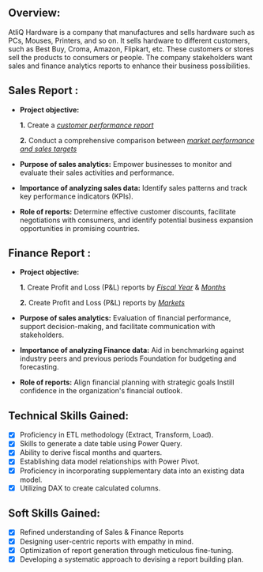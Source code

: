 ## Overview:

AtliQ Hardware is a company that manufactures and sells hardware such as PCs, Mouses, Printers, and so on. It sells hardware to different customers, such as Best Buy, Croma, Amazon, Flipkart, etc. These customers or stores sell the products to consumers or people. The company stakeholders want sales and finance analytics reports to enhance their business possibilities.

## Sales Report :


- **Project objective:** 

    **1.** Create a _[customer performance report](https://github.com/saleemhananbaji/AtliQ-Hardware-Reports/blob/main/Customers%20Performance%20Report.pdf)_ 

    **2.** Conduct a comprehensive comparison between _[market performance and sales targets](https://github.com/saleemhananbaji/Excel-Sales-Analytics/blob/main/Market%20Performance%20vs%20Target%20Report.pdf)_

- **Purpose of sales analytics:** Empower businesses to monitor and evaluate their sales activities and performance.

- **Importance of analyzing sales data:** Identify sales patterns and track key performance indicators (KPIs).

- **Role of reports:** Determine effective customer discounts, facilitate negotiations with consumers, and identify potential business expansion opportunities in promising countries.


## Finance Report :

- **Project objective:** 

    **1.** Create Profit and Loss (P&L) reports by _[Fiscal Year](https://github.com/saleemhananbaji/AtliQ-Hardware-Reports/blob/main/P%26L%20Statement%20by%20Fiscal%20Years.pdf)_ & _[Months](https://github.com/saleemhananbaji/Excel-Sales-Analytics/blob/main/P%26L%20Statement%20by%20Months.pdf)_ 

   **2.** Create Profit and Loss (P&L) reports by _[Markets](https://github.com/saleemhananbaji/Excel-Sales-Analytics/blob/main/P%26L%20Statement%20by%20Market.pdf)_

- **Purpose of sales analytics:** Evaluation of financial performance, support decision-making, and facilitate communication with stakeholders.

- **Importance of analyzing Finance data:** Aid in benchmarking against industry peers and previous periods Foundation for budgeting and forecasting.

- **Role of reports:** Align financial planning with strategic goals Instill confidence in the organization's financial outlook.


## Technical Skills Gained:
- [x]	Proficiency in ETL methodology (Extract, Transform, Load).
- [x]	Skills to generate a date table using Power Query.
- [x]	Ability to derive fiscal months and quarters.
- [x]	Establishing data model relationships with Power Pivot.
- [x]	Proficiency in incorporating supplementary data into an existing data model.
- [x]	Utilizing DAX to create calculated columns.

## Soft Skills Gained:
- [x]	Refined understanding of Sales & Finance Reports
- [x]	Designing user-centric reports with empathy in mind.
- [x]	Optimization of report generation through meticulous fine-tuning.
- [x]	Developing a systematic approach to devising a report building plan.
